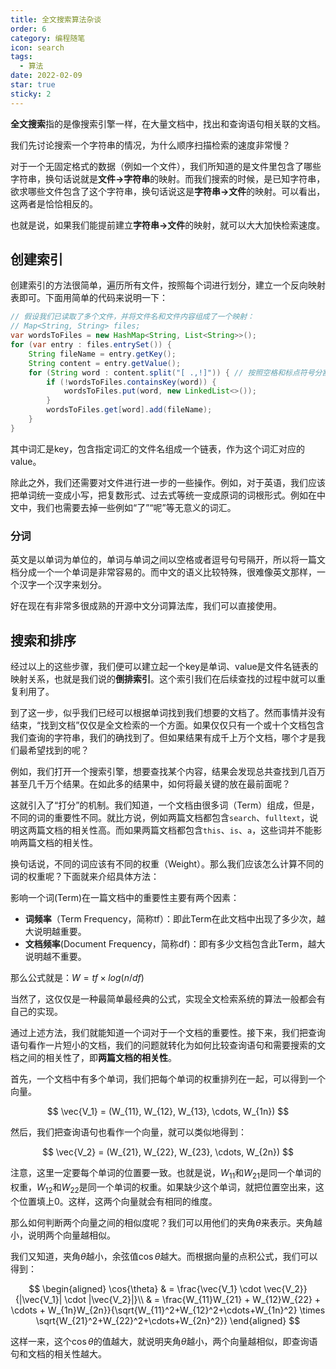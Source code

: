 ```yaml
---
title: 全文搜索算法杂谈
order: 6
category: 编程随笔
icon: search
tags:
  - 算法
date: 2022-02-09
star: true
sticky: 2
---
```


**全文搜索**指的是像搜索引擎一样，在大量文档中，找出和查询语句相关联的文档。

<!-- more -->

我们先讨论搜索一个字符串的情况，为什么顺序扫描检索的速度非常慢？

对于一个无固定格式的数据（例如一个文件），我们所知道的是文件里包含了哪些字符串，换句话说就是**文件&rarr;字符串**的映射。而我们搜索的时候，是已知字符串，欲求哪些文件包含了这个字符串，换句话说这是**字符串&rarr;文件**的映射。可以看出，这两者是恰恰相反的。

也就是说，如果我们能提前建立**字符串&rarr;文件**的映射，就可以大大加快检索速度。

## 创建索引

创建索引的方法很简单，遍历所有文件，按照每个词进行划分，建立一个反向映射表即可。下面用简单的代码来说明一下：

```java
// 假设我们已读取了多个文件，并将文件名和文件内容组成了一个映射：
// Map<String, String> files;
var wordsToFiles = new HashMap<String, List<String>>();
for (var entry : files.entrySet()) {
    String fileName = entry.getKey();
    String content = entry.getValue();
    for (String word : content.split("[ .,!]")) { // 按照空格和标点符号分割，如果是中文，可能需要一些特殊的分词算法
        if (!wordsToFiles.containsKey(word)) {
            wordsToFiles.put(word, new LinkedList<>());
        }
        wordsToFiles.get[word].add(fileName);
    }
}
```

其中词汇是key，包含指定词汇的文件名组成一个链表，作为这个词汇对应的value。

除此之外，我们还需要对文件进行进一步的一些操作。例如，对于英语，我们应该把单词统一变成小写，把复数形式、过去式等统一变成原词的词根形式。例如在中文中，我们也需要去掉一些例如“了”“呢”等无意义的词汇。

### 分词

英文是以单词为单位的，单词与单词之间以空格或者逗号句号隔开，所以将一篇文档分成一个一个单词是非常容易的。而中文的语义比较特殊，很难像英文那样，一个汉字一个汉字来划分。

好在现在有非常多很成熟的开源中文分词算法库，我们可以直接使用。

## 搜索和排序

经过以上的这些步骤，我们便可以建立起一个key是单词、value是文件名链表的映射关系，也就是我们说的**倒排索引**。这个索引我们在后续查找的过程中就可以重复利用了。

到了这一步，似乎我们已经可以根据单词找到我们想要的文档了。然而事情并没有结束，“找到文档”仅仅是全文检索的一个方面。如果仅仅只有一个或十个文档包含我们查询的字符串，我们的确找到了。但如果结果有成千上万个文档，哪个才是我们最希望找到的呢？

例如，我们打开一个搜索引擎，想要查找某个内容，结果会发现总共查找到几百万甚至几千万个结果。在如此多的结果中，如何将最关键的放在最前面呢？

这就引入了“打分”的机制。我们知道，一个文档由很多词（Term）组成，但是，不同的词的重要性不同。就比方说，例如两篇文档都包含`search`、`fulltext`，说明这两篇文档的相关性高。而如果两篇文档都包含`this`、`is`、`a`，这些词并不能影响两篇文档的相关性。

换句话说，不同的词应该有不同的权重（Weight）。那么我们应该怎么计算不同的词的权重呢？下面就来介绍具体方法：

影响一个词(Term)在一篇文档中的重要性主要有两个因素：
- **词频率**（Term Frequency，简称tf）：即此Term在此文档中出现了多少次，越大说明越重要。
- **文档频率**(Document Frequency，简称df)：即有多少文档包含此Term，越大说明越不重要。

那么公式就是：$W = tf \times log(n/df)$

当然了，这仅仅是一种最简单最经典的公式，实现全文检索系统的算法一般都会有自己的实现。

通过上述方法，我们就能知道一个词对于一个文档的重要性。接下来，我们把查询语句看作一片短小的文档，我们的问题就转化为如何比较查询语句和需要搜索的文档之间的相关性了，即**两篇文档的相关性**。

首先，一个文档中有多个单词，我们把每个单词的权重排列在一起，可以得到一个向量。

$$
\vec{V_1} = (W_{11}, W_{12}, W_{13}, \cdots, W_{1n})
$$

然后，我们把查询语句也看作一个向量，就可以类似地得到：

$$
\vec{V_2} = (W_{21}, W_{22}, W_{23}, \cdots, W_{2n})
$$

注意，这里一定要每个单词的位置要一致。也就是说，$W_{11}$和$W_{21}$是同一个单词的权重，$W_{12}$和$W_{22}$是同一个单词的权重。如果缺少这个单词，就把位置空出来，这个位置填上0。这样，这两个向量就会有相同的维度。

那么如何判断两个向量之间的相似度呢？我们可以用他们的夹角$\theta$来表示。夹角越小，说明两个向量越相似。

我们又知道，夹角$\theta$越小，余弦值$\cos{\theta}$越大。而根据向量的点积公式，我们可以得到：

$$
\begin{aligned}
\cos{\theta} & = \frac{\vec{V_1} \cdot \vec{V_2}}{|\vec{V_1}| \cdot |\vec{V_2}|}\\
& = \frac{W_{11}W_{21} + W_{12}W_{22} + \cdots + W_{1n}W_{2n}}{\sqrt{W_{11}^2+W_{12}^2+\cdots+W_{1n}^2} \times \sqrt{W_{21}^2+W_{22}^2+\cdots+W_{2n}^2}}
\end{aligned}
$$

这样一来，这个$\cos{\theta}$的值越大，就说明夹角$\theta$越小，两个向量越相似，即查询语句和文档的相关性越大。